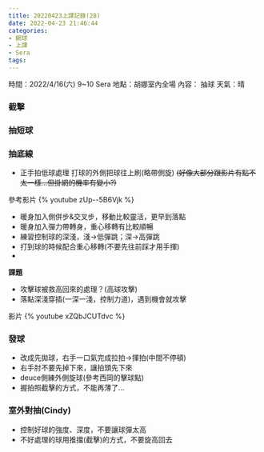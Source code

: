 ```yaml
---
title: 20220423上課記錄(28)
date: 2022-04-23 21:46:44
categories: 
- 網球
- 上課
- Sera
tags:
---
```


時間：2022/4/16(六) 9~10 Sera
地點：胡娜室內全場
內容： 抽球
天氣：晴

### 截擊
### 抽短球
### 抽底線
- 正手拍低球處理
打球的外側把球往上刷(略帶側旋)
~~(好像大部分跟影片有點不太一樣...但掛網的機率有變小?)~~

參考影片
{% youtube zUp--5B6Vjk %}

- 暖身加入側併步&交叉步，移動比較靈活，更早到落點
- 暖身加入彈力帶轉身，重心移轉有比較順暢
- 練習控制球的深淺，淺→低彈跳；深→高彈跳
- 打到球的時候配合重心移轉(不要先往前踩才用手揮)
- 

**課題**
- 攻擊球被救高回來的處理？(高球攻擊)
- 落點深淺穿插(一深一淺，控制力道)，遇到機會就攻擊

影片
{% youtube xZQbJCUTdvc %}

### 發球
- 改成先拋球，右手一口氣完成拉拍→揮拍(中間不停頓)
- 右手肘不要先掉下來，讓拍頭先下來
- deuce側練外側旋球(參考西岡的擊球點)
- 握拍照截擊的方式，不能再薄了...

### 室外對抽(Cindy)
- 控制好球的強度、深度，不要讓球彈太高
- 不好處理的球用推擋(截擊)的方式，不要旋高回去


